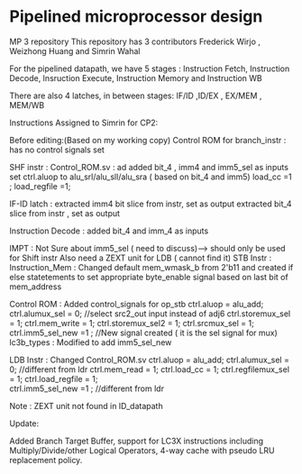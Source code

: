 # Pipelined microprocessor design 
MP 3 repository
This repository has 3 contributors Frederick Wirjo , Weizhong Huang and Simrin Wahal

For the pipelined datapath, we have 5 stages : Instruction Fetch, Instruction Decode, Insruction Execute, Instruction Memory and Instruction WB

There are also 4 latches, in between stages: IF/ID ,ID/EX , EX/MEM , MEM/WB

Instructions Assigned to Simrin for CP2:

Before editing:(Based on my working copy)
Control ROM for branch_instr : has no control signals set

SHF instr :
Control_ROM.sv : ad
added bit_4 , imm4 and imm5_sel as inputs
set ctrl.aluop to alu_srl/alu_sll/alu_sra ( based on bit_4 and imm5)
load_cc =1 ;
load_regfile =1;


IF-ID latch : 
extracted imm4 bit slice from instr, set as output 
extracted bit_4 slice from instr , set as output 

Instruction Decode : added bit_4 and imm_4 as inputs 


IMPT : Not Sure about imm5_sel ( need to discuss)--> should only be used for Shift instr
Also need a ZEXT unit for LDB ( cannot find it)
STB Instr :
Instruction_Mem : 
Changed default mem_wmask_b from 2'b11  and created if else statetements to set appropriate byte_enable signal based on last bit of mem_address

Control ROM :
Added control_signals for op_stb 
ctrl.aluop = alu_add; 
			ctrl.alumux_sel = 0; //select src2_out input instead of adj6 
			ctrl.storemux_sel = 1; 
			ctrl.mem_write = 1; 
			ctrl.storemux_sel2 = 1; 
			ctrl.srcmux_sel = 1; 
			ctrl.imm5_sel_new =1 ; //New signal created ( it is the sel signal for mux)
lc3b_types : Modified to add imm5_sel_new 

LDB Instr : 
Changed Control_ROM.sv 
                        ctrl.aluop = alu_add; 
			ctrl.alumux_sel = 0;  //different from ldr
			ctrl.mem_read = 1; 
			ctrl.load_cc = 1; 
			ctrl.regfilemux_sel = 1; 
			ctrl.load_regfile = 1;  
			ctrl.imm5_sel_new =1 ; //different from ldr


Note : ZEXT unit not found in ID_datapath 

Update: 

Added Branch Target Buffer, support for LC3X instructions including Multiply/Divide/other Logical Operators, 4-way cache with pseudo LRU replacement policy. 




